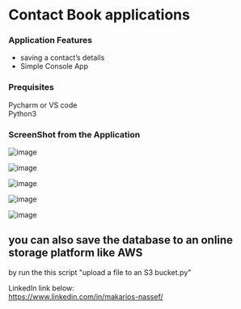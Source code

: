 # Contact Book applications

### Application Features
* saving a contact’s details
* Simple Console App


### Prequisites
Pycharm or VS code
<br />Python3


### ScreenShot from the Application

![image](https://user-images.githubusercontent.com/28235504/214005034-2573e161-26b7-4c3a-a6ac-7e31d761b57a.png)

![image](https://user-images.githubusercontent.com/28235504/214005195-b76c1d5c-fdba-4370-b4c1-198a0d2e7cfd.png)

![image](https://user-images.githubusercontent.com/28235504/214005263-a023b52a-45ca-4854-ba0b-8504b015ab94.png)

![image](https://user-images.githubusercontent.com/28235504/214005355-853be7d3-7ce5-4377-8e1e-35c30e9917ab.png)

![image](https://user-images.githubusercontent.com/28235504/214005514-68409169-6680-4a27-a137-d3ac705601c6.png)


## you can also save the database to an online storage platform like AWS
by run the this script "upload a file to an S3 bucket.py"

LinkedIn link below:
<br />https://www.linkedin.com/in/makarios-nassef/
